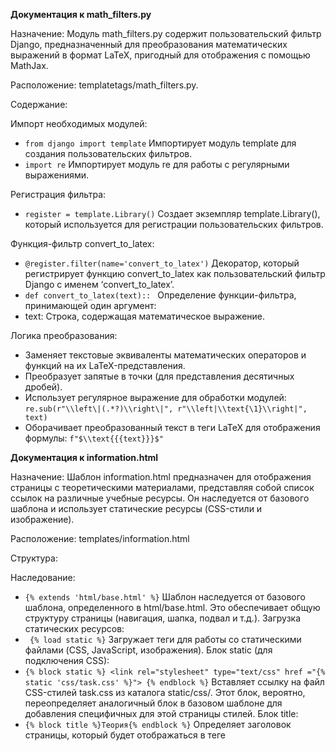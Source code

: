 **Документация к math_filters.py**

Назначение: Модуль math_filters.py содержит пользовательский фильтр Django, предназначенный для преобразования математических выражений в формат LaTeX, пригодный для отображения с помощью MathJax.

Расположение: templatetags/math_filters.py.

Содержание:

Импорт необходимых модулей:
*   ```from django import template``` Импортирует модуль template для создания пользовательских фильтров.
*   ```import re``` Импортирует модуль re для работы с регулярными выражениями.

Регистрация фильтра:
*   ```register = template.Library()``` Создает экземпляр template.Library(), который используется для регистрации пользовательских фильтров.

Функция-фильтр convert_to_latex:
*    ```@register.filter(name='convert_to_latex')```
  Декоратор, который регистрирует функцию convert_to_latex как пользовательский фильтр Django с именем ‘convert_to_latex’.
*    ```def convert_to_latex(text):: ``` 
  Определение функции-фильтра, принимающей один аргумент:
*   text: Строка, содержащая математическое выражение.

Логика преобразования:
*   Заменяет текстовые эквиваленты математических операторов и функций на их LaTeX-представления.
*   Преобразует запятые в точки (для представления десятичных дробей).
*   Использует регулярное выражение для обработки модулей: ```re.sub(r"\\left\|(.*?)\\right\|", r"\\left|\\text{\1}\\right|", text)```
*   Оборачивает преобразованный текст в теги LaTeX для отображения формулы: ```f"$\\text{{{text}}}$"```



**Документация к information.html**

Назначение: Шаблон information.html предназначен для отображения страницы с теоретическими материалами, представляя собой список ссылок на различные учебные ресурсы. 
Он наследуется от базового шаблона и использует статические ресурсы (CSS-стили и изображение).

Расположение: templates/information.html

Структура:


  Наследование:
*   ```{% extends 'html/base.html' %}``` Шаблон наследуется от базового шаблона, определенного в html/base.html. Это обеспечивает общую структуру страницы (навигация, шапка, подвал и т.д.).
  Загрузка статических ресурсов:
*   ``` {% load static %}``` Загружает теги для работы со статическими файлами (CSS, JavaScript, изображения).
  Блок static (для подключения CSS):
*   ```{% block static %} <link rel="stylesheet" type="text/css" href ="{% static 'css/task.css' %}"> {% endblock %}``` Вставляет ссылку на файл CSS-стилей task.css из каталога static/css/. Этот блок, вероятно, переопределяет аналогичный блок в базовом шаблоне для добавления специфичных для этой страницы стилей.
  Блок title:
*   ```{% block title %}Теория{% endblock %}``` Определяет заголовок страницы, который будет отображаться в теге <title> в <head> страницы.
  Блок content:
*   ```{% block content %}``` Определяет основное содержимое страницы.
*   ```div class="container"```Основной контейнер для контента.
*   ```div class="container transparent-bg``` Вложенный контейнер с классом transparent-bg, вероятно, для стилизации фона.
    h3: Заголовки для каждого раздела теоретических материалов (например, “1. Анализ столбчатых диаграмм”).
    a: Ссылки на внешние ресурсы с теоретическими материалами. Атрибут href содержит URL-адреса учебных материалов.
*   ```<p><a href="{% url 'task' %}"><img src="" alt="Назад" width="35" height="35"></a></p>``` Ссылка для возврата на предыдущую страницу (вероятно, на страницу с задачами).
*   ```{% url 'task' %}``` Используется шаблонный тег Django для генерации URL-адреса, связанного с именем представления task.
*    ```<img src="">```: Вставляет изображение “Назад” из каталога static/images/.





**Документация к шаблону task.html**

Назначение: Шаблон task.html предназначен для отображения текущего задания в приложении, предоставляя пользователю информацию о задании, возможность ввести ответ и перейти к связанным ресурсам. 
Он использует базовый шаблон, статические ресурсы, фильтр LaTeX и динамические данные.

Расположение: templates/task.html

Cтруктура:


 - Наследование:
*   ```{% extends 'html/base.html' %}``` Шаблон наследуется от базового шаблона html/base.html, обеспечивая базовую структуру страницы.
 - Загрузка статических ресурсов:
*   ```{% load static %}``` Загружает теги для работы со статическими файлами (CSS, JavaScript, изображения).
 - Блок static (для подключения CSS):
*   ```{% block static %}<link rel="stylesheet" type="text/css" href="{% static 'css/task.css' %}">{% endblock %}``` Вставляет ссылку на CSS-файл task.css из каталога static/css/, специфичный для страницы заданий.
 - Блок title (для заголовка страницы):
*   ``` { % block title %}Задание{% endblock %}``` Определяет заголовок страницы, который отображается в теге <title> в <head>.
 - Загрузка фильтров:
*   ```{% load math_filters %}``` Загружает пользовательский фильтр convert_to_latex (описан в документации к math_filters.py), который преобразует математические выражения в формат LaTeX.
 - Блок content (для основного контента):
*   ```{% block content %}``` Содержит основное содержимое страницы задания.
*   ```div class="container mt-4 mb-4"``` Основной контейнер с отступами сверху и снизу.
-  Строка с прогрессом:
*   ```div class="row"```Строка для отображения прогресса.
*   ``` <div class="col-2 offset-1">...</div>``` Колонка для изображения (например, спрайта).
*   ```<img src="" ...>``` Отображает изображение.
*   ``` <div class="col-8">...</div>``` Колонка для отображения прогресс-бара.
*   ```<img src="" ...>``` Отображает изображение прогресс-бара. {{ index }} переменная, указывающая на текущее задание.
*   ```div class="container transparent-bg"``` Контейнер с классом transparent-bg, вероятно, для стилизации фона.
 - Вывод задания:
*   ```<div class="row ms-3 mt-5">...</div>``` Строка с заголовком задания и текстом задания.
*   ```{% load math_filters %}``` Загрузка фильтра для обработки математических выражений.
*   ``` <p><b>Задание {{ i }}</b></p>``` Отображает номер задания, вероятно, используя переменную i.
*   ```<p>{{ task.text|convert_to_latex|safe }}</p>``` Отображает текст задания, применив фильтр convert_to_latex для преобразования в LaTeX и safe, чтобы отобразить HTML-код.
-  Отображение изображения:
*   ```{% if task.image_name %}``` Условный блок, который отображает изображение, если свойство task.image_name существует.
*   ```<img src="" ...>``` Отображает изображение задания.
 - Форма для ответа:
*   ```<form method="post" class="d-flex align-items-center">... </form>``` Форма для ввода ответа.
*   ```{% csrf_token %}``` Токен для защиты от CSRF атак.
*   ```<input type="text" ...>``` Поле для ввода ответа.
*   ```<button type="submit" class="btn btn-success btn-task ms-3">Отправить ответ</button>``` Кнопка для отправки ответа.
 - Ссылка на теорию:
*   ```<a href="{% url 'information' %}"><img title="Теория" src="{% static 'icons/question.png' %}" ...>``` Ссылка на страницу с теорией.
 - Ссылка “Назад”:
*   ```<a href="{% url 'items' %}"><img src="" ...>``` Ссылка для возврата на предыдущую страницу (вероятно, на страницу со списком заданий).
